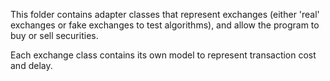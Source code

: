 This folder contains adapter classes that represent exchanges (either 'real' exchanges or fake exchanges to test algorithms), and allow the program to buy or sell securities.

Each exchange class contains its own model to represent transaction cost and delay.